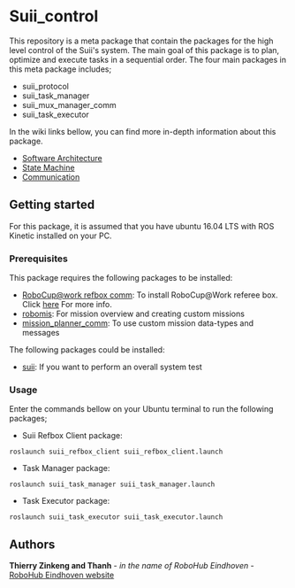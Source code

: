 # Suii_control
This repository is a meta package that contain the packages for the high level control of the Suii's system. The main goal of this package is to plan, optimize and execute tasks in a sequential order. The four main packages in this meta package includes;
* suii_protocol
* suii_task_manager
* suii_mux_manager_comm
* suii_task_executor

In the wiki links bellow, you can find more in-depth information about this package.

* [Software Architecture](https://github.com/RoboHubEindhoven/suii_control/wiki/Software-Architecture)
* [State Machine](https://github.com/RoboHubEindhoven/suii_control/wiki/State-Machine)
* [Communication](https://github.com/RoboHubEindhoven/suii_control/wiki/Communication)

## Getting started

For this package, it is assumed that you have ubuntu 16.04 LTS with ROS Kinetic installed on your PC.

### Prerequisites

This package requires the following packages to be installed:

* [RoboCup@work refbox comm](https://github.com/industrial-robotics/atwork_refbox_comm): To install RoboCup@Work referee box. Click [here](https://github.com/industrial-robotics/atwork_central_factory_hub) For more info.
* [robomis](https://github.com/RoboHubEindhoven/robomis): For mission overview and creating custom missions
* [mission_planner_comm](https://github.com/RoboHubEindhoven/mission_planner_comm): To use custom mission data-types and messages

The following packages could be installed:

* [suii](https://github.com/RoboHubEindhoven/suii): If you want to perform an overall system test

### Usage

Enter the commands bellow on your Ubuntu terminal to run the following packages;

* Suii Refbox Client package: 
```
roslaunch suii_refbox_client suii_refbox_client.launch
```
* Task Manager package: 
```
roslaunch suii_task_manager suii_task_manager.launch
```
* Task Executor package: 
```
roslaunch suii_task_executor suii_task_executor.launch
```
## Authors

**Thierry Zinkeng and Thanh** - *in the name of RoboHub Eindhoven* - [RoboHub Eindhoven website](https://robohub-eindhoven.nl/)
